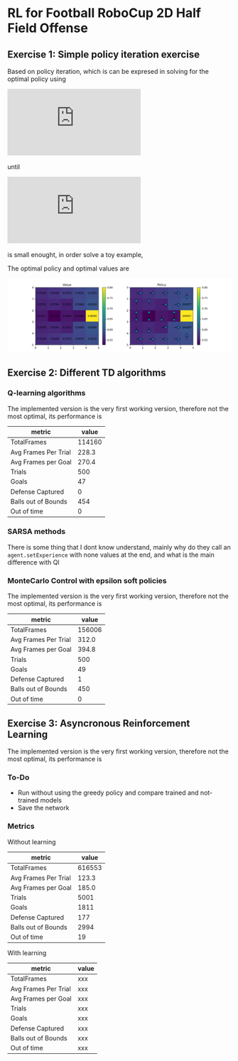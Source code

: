 # RL for Football RoboCup 2D Half Field Offense

## Exercise 1: Simple policy iteration exercise

Based on policy iteration, which is can be expresed in solving for the optimal policy using

![eq1](https://latex.codecogs.com/gif.latex?V%28s%29%20%5Cleftarrow%20%5Cmax%20%5Csum_%7Bs%27%2Cr%7Dp%28s%27%2Cr%7Cs%2C%5Cpi%28s%29%29%5Cleft%5Br&plus;%5Cgamma%20V%28s%27%29%20%5Cright%5D)
<!---- V(s) \left \max \sum_{s',r}p(s',r|s,\pi(s))\left[r+\gamma V(s') \right] --->
until 

![eq2](https://latex.codecogs.com/gif.latex?%24%5CDelta%20%5Cleftarrow%20%5Cmax%28%5CDelta%2C%20%7Cv-V%28s%29%7C%29%24)

is small enought, in order solve a toy example, 

The optimal policy and optimal values are

![sol](Exercise1/img/exc1.png)

## Exercise 2: Different TD algorithms

### Q-learning algorithms

The implemented version is the very first working version, therefore not the most optimal, its performance is

| metric | value |
| --- | --- |
| TotalFrames | 114160 |
| Avg Frames Per Trial | 228.3 |
| Avg Frames per Goal  | 270.4 |
| Trials | 500 |
| Goals  | 47  |
| Defense Captured | 0 |
| Balls out of Bounds | 454 |
| Out of time | 0 |

### SARSA methods

There is some thing that I dont know understand, mainly why do they call an `agent.setExperience` with none values at the end, and what is the main difference with Ql

### MonteCarlo Control with epsilon soft policies

The implemented version is the very first working version, therefore not the most optimal, its performance is


| metric | value |
| --- | --- |
| TotalFrames | 156006 |
| Avg Frames Per Trial | 312.0 |
| Avg Frames per Goal  | 394.8 |
| Trials | 500 |
| Goals  | 49  |
| Defense Captured | 1 |
| Balls out of Bounds | 450 |
| Out of time | 0 |

## Exercise 3: Asyncronous Reinforcement Learning

The implemented version is the very first working version, therefore not the most optimal, its performance is

### To-Do

* Run without using the greedy policy and compare trained and not-trained models
* Save the network

### Metrics 

Without learning

| metric | value |
| --- | --- |
| TotalFrames | 616553 |
| Avg Frames Per Trial | 123.3 |
| Avg Frames per Goal  | 185.0 |
| Trials | 5001 |
| Goals  | 1811  |
| Defense Captured | 177 |
| Balls out of Bounds | 2994 |
| Out of time | 19 |

With learning

| metric | value |
| --- | --- |
| TotalFrames | xxx |
| Avg Frames Per Trial | xxx |
| Avg Frames per Goal  | xxx |
| Trials | xxx |
| Goals  | xxx |
| Defense Captured | xxx |
| Balls out of Bounds | xxx |
| Out of time | xxx |

